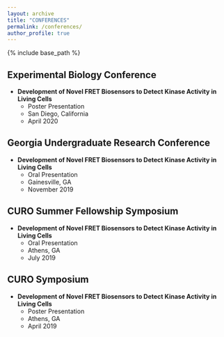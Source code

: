```yaml
---
layout: archive
title: "CONFERENCES"
permalink: /conferences/
author_profile: true
---
```


{% include base_path %}

## Experimental Biology Conference ##

* **Development of Novel FRET Biosensors to Detect Kinase Activity in Living Cells**
  * Poster Presentation
  * San Diego, California
  * April 2020
 
## Georgia Undergraduate Research Conference ##

* **Development of Novel FRET Biosensors to Detect Kinase Activity in Living Cells**
  * Oral Presentation
  * Gainesville, GA
  * November 2019

## CURO Summer Fellowship Symposium ##

* **Development of Novel FRET Biosensors to Detect Kinase Activity in Living Cells**
  * Oral Presentation
  * Athens, GA
  * July 2019

## CURO Symposium ##

* **Development of Novel FRET Biosensors to Detect Kinase Activity in Living Cells**
  * Poster Presentation
  * Athens, GA
  * April 2019

  
